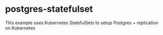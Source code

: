 # postgres-statefulset
This example uses Kubernetes StatefulSets to setup Postgres + replication on Kubernetes
